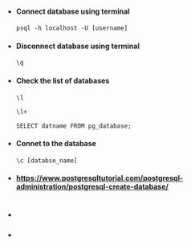 - #### Connect database using terminal
  ```
  psql -h localhost -U [username]
  ```

- #### Disconnect database using terminal
  ```
  \q
  ```

- #### Check the list of databases
  ```
  \l
  ```
  ```
  \l+
  ```
  ```
  SELECT datname FROM pg_database;
  ```

- #### Connet to the database
  ```
  \c [databse_name]
  ```

- #### https://www.postgresqltutorial.com/postgresql-administration/postgresql-create-database/
  ```
  
  ```

- #### 
  ```
  
  ```

- ### 
  ```
  
  ```

